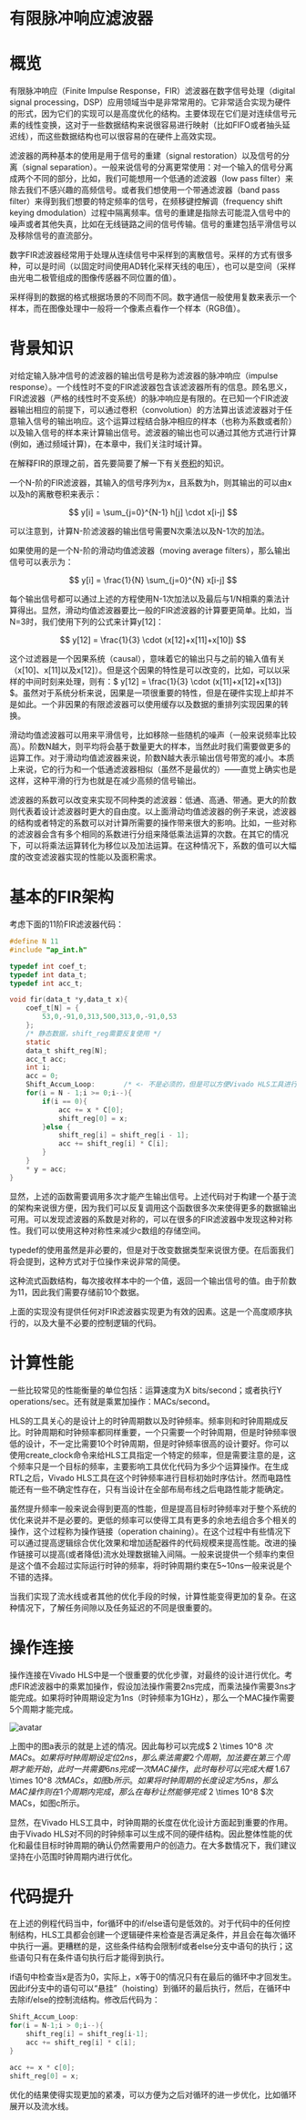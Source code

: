 # 有限脉冲响应滤波器

<script type="text/javascript" src="http://cdn.mathjax.org/mathjax/latest/MathJax.js?config=default"></script>

# 概览

有限脉冲响应（Finite Impulse Response，FIR）滤波器在数字信号处理（digital signal processing，DSP）应用领域当中是非常常用的。它非常适合实现为硬件的形式，因为它们的实现可以是高度优化的结构。主要体现在它们是对连续信号元素的线性变换，这对于一些数据结构来说很容易进行映射（比如FIFO或者抽头延迟线），而这些数据结构也可以很容易的在硬件上高效实现。

滤波器的两种基本的使用是用于信号的重建（signal restoration）以及信号的分离（signal separation）。一般来说信号的分离更常使用：对一个输入的信号分离成两个不同的部分，比如，我们可能想用一个低通的滤波器（low pass filter）来除去我们不感兴趣的高频信号。或者我们想使用一个带通滤波器（band pass filter）来得到我们想要的特定频率的信号，在频移键控解调（frequency shift keying dmodulation）过程中隔离频率。信号的重建是指除去可能混入信号中的噪声或者其他失真，比如在无线链路之间的信号传输。信号的重建包括平滑信号以及移除信号的直流部分。

数字FIR滤波器经常用于处理从连续信号中采样到的离散信号。采样的方式有很多种，可以是时间（以固定时间使用AD转化采样天线的电压），也可以是空间（采样由光电二极管组成的图像传感器不同位置的值）。

采样得到的数据的格式根据场景的不同而不同。数字通信一般使用复数来表示一个样本，而在图像处理中一般将一个像素点看作一个样本（RGB值）。

# 背景知识

对给定输入脉冲信号的滤波器的输出信号是称为滤波器的脉冲响应（impulse response）。一个线性时不变的FIR滤波器包含该滤波器所有的信息。顾名思义，FIR滤波器（严格的线性时不变系统）的脉冲响应是有限的。在已知一个FIR滤波器输出相应的前提下，可以通过卷积（convolution）的方法算出该滤波器对于任意输入信号的输出响应。这个运算过程结合脉冲相应的样本（也称为系数或者阶）以及输入信号的样本来计算输出信号。滤波器的输出也可以通过其他方式进行计算(例如，通过频域计算)，在本章中，我们关注时域计算。

在解释FIR的原理之前，首先要简要了解一下有关[卷积](../../../../Mathematics/Convolution.md)的知识。

一个N-阶的FIR滤波器，其输入的信号序列为x，且系数为h，则其输出的可以由x以及h的离散卷积来表示：

$$ y[i] = \sum_{j=0}^{N-1} h[j] \cdot x[i-j] $$

可以注意到，计算N-阶滤波器的输出信号需要N次乘法以及N-1次的加法。

如果使用的是一个N-阶的滑动均值滤波器（moving average filters），那么输出信号可以表示为：

$$ y[i] = \frac{1}{N} \sum_{j=0}^{N} x[i-j] $$

每个输出信号都可以通过上述的方程使用N-1次加法以及最后与1/N相乘的乘法计算得出。显然，滑动均值滤波器要比一般的FIR滤波器的计算要更简单。比如，当N=3时，我们使用下列的公式来计算y[12]：

$$ y[12] = \frac{1}{3} \cdot (x[12]+x[11]+x[10]) $$

这个过滤器是一个因果系统（causal），意味着它的输出只与之前的输入值有关（x[10]、x[11]以及x[12]）。但是这个因果的特性是可以改变的，比如，可以以采样的中间时刻来处理，则有：$ y[12] = \frac{1}{3} \cdot (x[11]+x[12]+x[13]) $。虽然对于系统分析来说，因果是一项很重要的特性，但是在硬件实现上却并不是如此。一个非因果的有限滤波器可以使用缓存以及数据的重排列实现因果的转换。

滑动均值滤波器可以用来平滑信号，比如移除一些随机的噪声（一般来说频率比较高）。阶数N越大，则平均将会基于数量更大的样本，当然此时我们需要做更多的运算工作。对于滑动均值滤波器来说，阶数N越大表示输出信号带宽的减小。本质上来说，它的行为和一个低通滤波器相似（虽然不是最优的）——直觉上确实也是这样，这种平滑的行为也就是在减少高频的信号输出。

滤波器的系数可以改变来实现不同种类的滤波器：低通、高通、带通。更大的阶数则代表着设计滤波器时更大的自由度。以上面滑动均值滤波器的例子来说，滤波器的结构或者特定的系数可以对计算所需要的操作带来很大的影响。比如，一些对称的滤波器会含有多个相同的系数进行分组来降低乘法运算的次数。在其它的情况下，可以将乘法运算转化为移位以及加法运算。在这种情况下，系数的值可以大幅度的改变滤波器实现的性能以及面积需求。

# 基本的FIR架构

考虑下面的11阶FIR滤波器代码：

```C
#define N 11
#include "ap_int.h"  

typedef int coef_t;
typedef int data_t;
typedef int acc_t;

void fir(data_t *y,data_t x){
    coef_t[N] = {
        53,0,-91,0,313,500,313,0,-91,0,53
    };
    /* 静态数据，shift_reg需要反复使用 */
    static
    data_t shift_reg[N];
    acc_t acc;
    int i;
    acc = 0;
    Shift_Accum_Loop:       /* <- 不是必须的，但是可以方便Vivado HLS工具进行调试 */
    for(i = N - 1;i >= 0;i--){
        if(i == 0){
            acc += x * C[0];
            shift_reg[0] = x;
        }else {
            shift_reg[i] = shift_reg[i - 1];
            acc += shift_reg[i] * C[i];
        }
    }
    * y = acc;
}
```

显然，上述的函数需要调用多次才能产生输出信号。上述代码对于构建一个基于流的架构来说很方便，因为我们可以反复调用这个函数很多次来使得更多的数据输出可用。可以发现滤波器的系数是对称的，可以在很多的FIR滤波器中发现这种对称性。我们可以使用这种对称性来减少c数组的存储空间。

typedef的使用虽然是非必要的，但是对于改变数据类型来说很方便。在后面我们将会提到，这种方式对于位操作来说非常的简便。

这种流式函数结构，每次接收样本中的一个值，返回一个输出信号的值。由于阶数为11，因此我们需要存储前10个数据。

上面的实现没有提供任何对FIR滤波器实现更为有效的因素。这是一个高度顺序执行的，以及大量不必要的控制逻辑的代码。

# 计算性能

一些比较常见的性能衡量的单位包括：运算速度为X bits/second；或者执行Y operations/sec。还有就是乘累加操作：MACs/second。

HLS的工具关心的是设计上的时钟周期数以及时钟频率。频率则和时钟周期成反比。时钟周期和时钟频率都同样重要，一个只需要一个时钟周期，但是时钟频率很低的设计，不一定比需要10个时钟周期，但是时钟频率很高的设计要好。你可以使用create_clock命令来给HLS工具指定一个特定的频率，但是需要注意的是，这个频率只是一个目标的频率，主要影响工具优化代码为多少个运算操作。在生成RTL之后，Vivado HLS工具在这个时钟频率进行目标初始时序估计。然而电路性能还有一些不确定性存在，只有当设计在全部布局布线之后电路性能才能确定。

虽然提升频率一般来说会得到更高的性能，但是提高目标时钟频率对于整个系统的优化来说并不是必要的。更低的频率可以使得工具有更多的余地去组合多个相关的操作，这个过程称为操作链接（operation chaining）。在这个过程中有些情况下可以通过提高逻辑综合优化效果和增加适配器件的代码规模来提高性能。改进的操作链接可以提高(或者降低)流水处理数据输入间隔。一般来说提供一个频率约束但是这个值不会超过实际运行时钟的频率，将时钟周期约束在5~10ns一般来说是个不错的选择。

当我们实现了流水线或者其他的优化手段的时候，计算性能变得更加的复杂。在这种情况下，了解任务间隙以及任务延迟的不同是很重要的。

# 操作连接

操作连接在Vivado HLS中是一个很重要的优化步骤，对最终的设计进行优化。考虑FIR滤波器中的乘累加操作，假设加法操作需要2ns完成，而乘法操作需要3ns才能完成。如果将时钟周期设定为1ns（时钟频率为1GHz），那么一个MAC操作需要5个周期才能完成。

![avatar](./images/FIR-filter-operation-chaining.png)

上图中的图a表示的就是上述的情况。因此每秒可以完成$ 2 \times 10^8 $次MACs。如果将时钟周期设定位2ns，那么乘法需要2个周期，加法要在第三个周期才能开始，此时一共需要6ns完成一次MAC操作，此时每秒可以完成大概$ 1.67 \times 10^8 $次MACs，如图b所示。如果将时钟周期的长度设定为5ns，那么MAC操作则在1个周期内完成，那么在每秒让然能够完成$ 2 \times 10^8 $次MACs，如图c所示。

显然，在Vivado HLS工具中，时钟周期的长度在优化设计方面起到重要的作用。由于Vivado HLS对不同的时钟频率可以生成不同的硬件结构。因此整体性能的优化和最佳目标时钟周期的确认仍然需要用户的创造力。在大多数情况下，我们建议坚持在小范围时钟周期内进行优化。

# 代码提升

在上述的例程代码当中，for循环中的if/else语句是低效的。对于代码中的任何控制结构，HLS工具都会创建一个逻辑硬件来检查是否满足条件，并且会在每次循环中执行一遍。更糟糕的是，这些条件结构会限制if或者else分支中语句的执行；这些语句只有在条件语句执行后才能得到执行。

if语句中检查当x是否为0，实际上，x等于0的情况只有在最后的循环中才回发生。因此if分支中的语句可以“悬挂”（hoisting）到循环的最后执行，然后，在循环中去除if/else的控制流结构。修改后代码为：

```C
Shift_Accum_Loop:
for(i = N-1;i > 0;i--){
    shift_reg[i] = shift_reg[i-1];
    acc += shift_reg[i] * c[i];
}

acc += x * c[0];
shift_reg[0] = x;
```

优化的结果使得实现更加的紧凑，可以方便为之后对循环的进一步优化，比如循环展开以及流水线。
